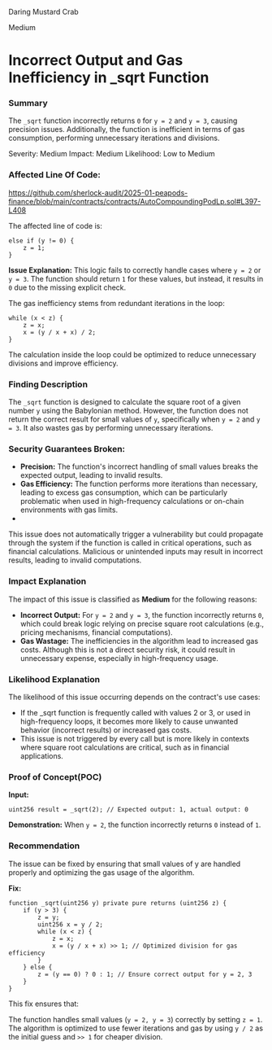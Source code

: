 Daring Mustard Crab

Medium

# Incorrect Output and Gas Inefficiency in _sqrt Function

### Summary
The `_sqrt` function incorrectly returns `0` for `y = 2` and `y = 3`, causing precision issues. Additionally, the function is inefficient in terms of gas consumption, performing unnecessary iterations and divisions.

Severity: Medium 
Impact: Medium 
Likelihood: Low to Medium

### Affected Line Of Code: 
https://github.com/sherlock-audit/2025-01-peapods-finance/blob/main/contracts/contracts/AutoCompoundingPodLp.sol#L397-L408

The affected line of code is:

```solidity
else if (y != 0) {
    z = 1;
}
```
**Issue Explanation:**
This logic fails to correctly handle cases where `y = 2` or `y = 3`. The function should return `1` for these values, but instead, it results in `0` due to the missing explicit check.

The gas inefficiency stems from redundant iterations in the loop:
```solidity
while (x < z) {
    z = x;
    x = (y / x + x) / 2;
}
```
The calculation inside the loop could be optimized to reduce unnecessary divisions and improve efficiency.

### Finding Description
The `_sqrt` function is designed to calculate the square root of a given number `y` using the Babylonian method. However, the function does not return the correct result for small values of `y`, specifically when `y = 2` and `y = 3`. It also wastes gas by performing unnecessary iterations.

### Security Guarantees Broken:
- **Precision:** The function's incorrect handling of small values breaks the expected output, leading to invalid results.
- **Gas Efficiency:** The function performs more iterations than necessary, leading to excess gas consumption, which can be particularly problematic when used in high-frequency calculations or on-chain environments with gas limits.
- 
This issue does not automatically trigger a vulnerability but could propagate through the system if the function is called in critical operations, such as financial calculations. Malicious or unintended inputs may result in incorrect results, leading to invalid computations.

### Impact Explanation
The impact of this issue is classified as **Medium** for the following reasons:

- **Incorrect Output:** For `y = 2` and `y = 3`, the function incorrectly returns `0`, which could break logic relying on precise square root calculations (e.g., pricing mechanisms, financial computations).
- **Gas Wastage:** The inefficiencies in the algorithm lead to increased gas costs. Although this is not a direct security risk, it could result in unnecessary expense, especially in high-frequency usage.

### Likelihood Explanation
The likelihood of this issue occurring depends on the contract's use cases:

- If the _sqrt function is frequently called with values 2 or 3, or used in high-frequency loops, it becomes more likely to cause unwanted behavior (incorrect results) or increased gas costs.
- This issue is not triggered by every call but is more likely in contexts where square root calculations are critical, such as in financial applications.

### Proof of Concept(POC)
**Input:**

```solidity
uint256 result = _sqrt(2); // Expected output: 1, actual output: 0
```
**Demonstration:**
When `y = 2`, the function incorrectly returns `0` instead of `1`.

### Recommendation
The issue can be fixed by ensuring that small values of y are handled properly and optimizing the gas usage of the algorithm.

**Fix:**
```solidity
function _sqrt(uint256 y) private pure returns (uint256 z) {
    if (y > 3) {
        z = y;
        uint256 x = y / 2;
        while (x < z) {
            z = x;
            x = (y / x + x) >> 1; // Optimized division for gas efficiency
        }
    } else {
        z = (y == 0) ? 0 : 1; // Ensure correct output for y = 2, 3
    }
}
```
This fix ensures that:

The function handles small values (`y = 2, y = 3`) correctly by setting `z = 1`.
The algorithm is optimized to use fewer iterations and gas by using `y / 2` as the initial guess and `>> 1` for cheaper division.
